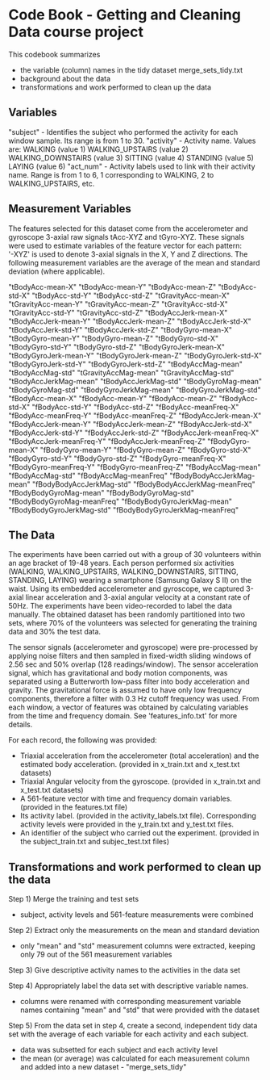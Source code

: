# Code Book - Getting and Cleaning Data course project
This codebook summarizes 
- the variable (column) names in the tidy dataset merge_sets_tidy.txt
- background about the data
- transformations and work performed to clean up the data

## Variables
"subject" - Identifies the subject who performed the activity for each window sample. Its range is from 1 to 30.
"activity" - Activity name.  Values are: 
        WALKING (value 1)
        WALKING_UPSTAIRS (value 2)
        WALKING_DOWNSTAIRS (value 3)
        SITTING (value 4)
        STANDING (value 5)
        LAYING (value 6)
"act_num" - Activity labels used to link with their activity name.  Range is from 1 to 6, 1 corresponding to WALKING, 2 to WALKING_UPSTAIRS, etc.

## Measurement Variables
The features selected for this dataset come from the accelerometer and gyroscope 3-axial raw signals tAcc-XYZ and tGyro-XYZ.  These signals were used to estimate variables of the feature vector for each pattern:  
'-XYZ' is used to denote 3-axial signals in the X, Y and Z directions.
The following measurement variables are the average of the mean and standard deviation (where applicable).

"tBodyAcc-mean-X"
"tBodyAcc-mean-Y"
"tBodyAcc-mean-Z"
"tBodyAcc-std-X"
"tBodyAcc-std-Y"
"tBodyAcc-std-Z"
"tGravityAcc-mean-X"
"tGravityAcc-mean-Y"
"tGravityAcc-mean-Z"
"tGravityAcc-std-X"
"tGravityAcc-std-Y"
"tGravityAcc-std-Z"
"tBodyAccJerk-mean-X"
"tBodyAccJerk-mean-Y"
"tBodyAccJerk-mean-Z"
"tBodyAccJerk-std-X"
"tBodyAccJerk-std-Y"
"tBodyAccJerk-std-Z"
"tBodyGyro-mean-X"
"tBodyGyro-mean-Y"
"tBodyGyro-mean-Z"
"tBodyGyro-std-X"
"tBodyGyro-std-Y"
"tBodyGyro-std-Z"
"tBodyGyroJerk-mean-X"
"tBodyGyroJerk-mean-Y"
"tBodyGyroJerk-mean-Z"
"tBodyGyroJerk-std-X"
"tBodyGyroJerk-std-Y"
"tBodyGyroJerk-std-Z"
"tBodyAccMag-mean"
"tBodyAccMag-std"
"tGravityAccMag-mean"
"tGravityAccMag-std"
"tBodyAccJerkMag-mean"
"tBodyAccJerkMag-std"
"tBodyGyroMag-mean"
"tBodyGyroMag-std"
"tBodyGyroJerkMag-mean"
"tBodyGyroJerkMag-std"
"fBodyAcc-mean-X"
"fBodyAcc-mean-Y"
"fBodyAcc-mean-Z"
"fBodyAcc-std-X"
"fBodyAcc-std-Y"
"fBodyAcc-std-Z"
"fBodyAcc-meanFreq-X"
"fBodyAcc-meanFreq-Y"
"fBodyAcc-meanFreq-Z"
"fBodyAccJerk-mean-X"
"fBodyAccJerk-mean-Y"
"fBodyAccJerk-mean-Z"
"fBodyAccJerk-std-X"
"fBodyAccJerk-std-Y"
"fBodyAccJerk-std-Z"
"fBodyAccJerk-meanFreq-X"
"fBodyAccJerk-meanFreq-Y"
"fBodyAccJerk-meanFreq-Z"
"fBodyGyro-mean-X"
"fBodyGyro-mean-Y"
"fBodyGyro-mean-Z"
"fBodyGyro-std-X"
"fBodyGyro-std-Y"
"fBodyGyro-std-Z"
"fBodyGyro-meanFreq-X"
"fBodyGyro-meanFreq-Y"
"fBodyGyro-meanFreq-Z"
"fBodyAccMag-mean"
"fBodyAccMag-std"
"fBodyAccMag-meanFreq"
"fBodyBodyAccJerkMag-mean"
"fBodyBodyAccJerkMag-std"
"fBodyBodyAccJerkMag-meanFreq"
"fBodyBodyGyroMag-mean"
"fBodyBodyGyroMag-std"
"fBodyBodyGyroMag-meanFreq"
"fBodyBodyGyroJerkMag-mean"
"fBodyBodyGyroJerkMag-std"
"fBodyBodyGyroJerkMag-meanFreq"

## The Data
The experiments have been carried out with a group of 30 volunteers within an age bracket of 19-48 years. Each person performed six activities (WALKING, WALKING_UPSTAIRS, WALKING_DOWNSTAIRS, SITTING, STANDING, LAYING) wearing a smartphone (Samsung Galaxy S II) on the waist. Using its embedded accelerometer and gyroscope, we captured 3-axial linear acceleration and 3-axial angular velocity at a constant rate of 50Hz. The experiments have been video-recorded to label the data manually. The obtained dataset has been randomly partitioned into two sets, where 70% of the volunteers was selected for generating the training data and 30% the test data. 

The sensor signals (accelerometer and gyroscope) were pre-processed by applying noise filters and then sampled in fixed-width sliding windows of 2.56 sec and 50% overlap (128 readings/window). The sensor acceleration signal, which has gravitational and body motion components, was separated using a Butterworth low-pass filter into body acceleration and gravity. The gravitational force is assumed to have only low frequency components, therefore a filter with 0.3 Hz cutoff frequency was used. From each window, a vector of features was obtained by calculating variables from the time and frequency domain. See 'features_info.txt' for more details. 

For each record, the following was provided:
- Triaxial acceleration from the accelerometer (total acceleration) and the estimated body acceleration. (provided in x_train.txt and x_test.txt datasets) 
- Triaxial Angular velocity from the gyroscope.  (provided in x_train.txt and x_test.txt datasets) 
- A 561-feature vector with time and frequency domain variables. (provided in the features.txt file)
- Its activity label. (provided in the activity_labels.txt file).  Corresponding activity levels were provided in the y_train.txt and y_test.txt files.
- An identifier of the subject who carried out the experiment. (provided in the subject_train.txt and subjec_test.txt files)

## Transformations and work performed to clean up the data
Step 1) Merge the training and test sets
- subject, activity levels and 561-feature measurements were combined

Step 2) Extract only the measurements on the mean and standard deviation
- only "mean" and "std" measurement columns were extracted, keeping only 79 out of the 561 measurement variables

Step 3) Give descriptive activity names to the activities in the data set

Step 4) Appropriately label the data set with descriptive variable names.
- columns were renamed with corresponding measurement variable names containing "mean" and "std" that were provided with the dataset

Step 5) From the data set in step 4, create a second, independent tidy data set with the average of each variable for each activity and each subject.
- data was subsetted for each subject and each activity level
- the mean (or average) was calculated for each measurement column and added into a new dataset - "merge_sets_tidy"



